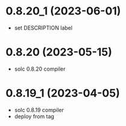 # 0.8.20_1 (2023-06-01)

* set DESCRIPTION label

# 0.8.20 (2023-05-15)

* solc 0.8.20 compiler

# 0.8.19_1 (2023-04-05)

* solc 0.8.19 compiler
* deploy from tag
